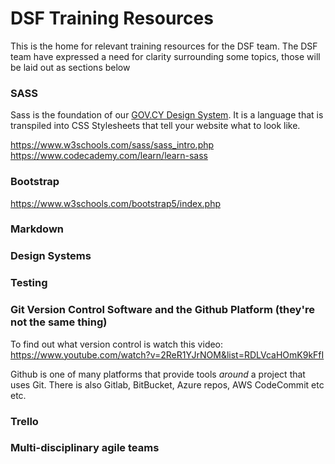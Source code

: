 # DSF Training Resources

This is the home for relevant training resources for the DSF team.
The DSF team have expressed a need for clarity surrounding some topics, those will be laid out as sections below


### SASS
Sass is the foundation of our [GOV.CY Design System](https://github.com/gov-cy/govcy-design-system). It is a language that is transpiled into CSS Stylesheets that tell your website what to look like.

https://www.w3schools.com/sass/sass_intro.php
https://www.codecademy.com/learn/learn-sass

### Bootstrap

https://www.w3schools.com/bootstrap5/index.php

### Markdown

### Design Systems

### Testing

### Git Version Control Software and the Github Platform (they're not the same thing)

To find out what version control is watch this video:
https://www.youtube.com/watch?v=2ReR1YJrNOM&list=RDLVcaHOmK9kFfI

Github is one of many platforms that provide tools _around_ a project that uses Git. There is also Gitlab, BitBucket, Azure repos, AWS CodeCommit etc etc.

### 

### Trello

### Multi-disciplinary agile teams

